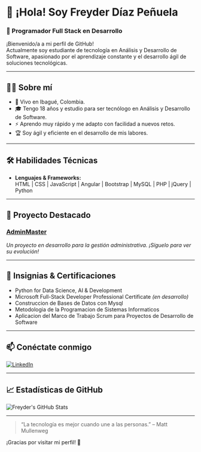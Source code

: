 # 👋 ¡Hola! Soy Freyder Díaz Peñuela

### 🚀 Programador Full Stack en Desarrollo

¡Bienvenido/a a mi perfil de GitHub!  
Actualmente soy estudiante de tecnología en Análisis y Desarrollo de Software, apasionado por el aprendizaje constante y el desarrollo ágil de soluciones tecnológicas.

---

## 👨‍💻 Sobre mí

- 📍 Vivo en Ibagué, Colombia.
- 🎓 Tengo 18 años y estudio para ser tecnólogo en Análisis y Desarrollo de Software.
- ⚡ Aprendo muy rápido y me adapto con facilidad a nuevos retos.
- 🏆 Soy ágil y eficiente en el desarrollo de mis labores.

---

## 🛠️ Habilidades Técnicas

- **Lenguajes & Frameworks:**  
  HTML | CSS | JavaScript | Angular | Bootstrap | MySQL | PHP | jQuery | Python

---

## 🌟 Proyecto Destacado

### [AdminMaster](https://github.com/freyder319/AdminMaster)
_Un proyecto en desarrollo para la gestión administrativa. ¡Síguelo para ver su evolución!_

---

## 🏅 Insignias & Certificaciones

- Python for Data Science, AI & Development  
- Microsoft Full-Stack Developer Professional Certificate *(en desarrollo)*
- Construccion de Bases de Datos con Mysql
- Metodologia de la Programacion de Sistemas Informaticos
- Aplicacion del Marco de Trabajo Scrum para Proyectos de Desarrollo de Software
---

## 📫 Conéctate conmigo

[![LinkedIn](https://img.shields.io/badge/LinkedIn-Freyder%20D%C3%ADaz%20Pe%C3%B1uela-blue?logo=linkedin&style=flat-square)](https://www.linkedin.com/in/freyder-diaz-pe%C3%B1uela-017878345/)

---

## 📈 Estadísticas de GitHub

![Freyder's GitHub Stats](https://github-readme-stats.vercel.app/api?username=freyder319&show_icons=true&theme=radical)

---

> “La tecnología es mejor cuando une a las personas.” – Matt Mullenweg

¡Gracias por visitar mi perfil! 🚀
